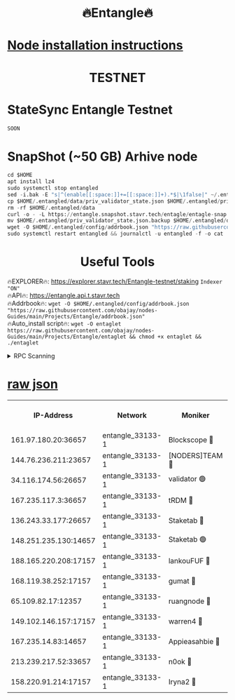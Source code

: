 <h1 align="center"> 🔥Entangle🔥</h1>

[Node installation instructions](https://github.com/obajay/nodes-Guides/tree/main/Projects/Entangle)
=

<h1 align="center"> TESTNET</h1>

# StateSync Entangle Testnet
```python
SOON
```
# SnapShot (~50 GB) Arhive node
```python
cd $HOME
apt install lz4
sudo systemctl stop entangled
sed -i.bak -E "s|^(enable[[:space:]]+=[[:space:]]+).*$|\1false|" ~/.entangled/config/config.toml
cp $HOME/.entangled/data/priv_validator_state.json $HOME/.entangled/priv_validator_state.json.backup
rm -rf $HOME/.entangled/data
curl -o - -L https://entangle.snapshot.stavr.tech/entagle/entagle-snap.tar.lz4 | lz4 -c -d - | tar -x -C $HOME/.entangled --strip-components 2
mv $HOME/.entangled/priv_validator_state.json.backup $HOME/.entangled/data/priv_validator_state.json
wget -O $HOME/.entangled/config/addrbook.json "https://raw.githubusercontent.com/obajay/nodes-Guides/main/Projects/Entangle/addrbook.json"
sudo systemctl restart entangled && journalctl -u entangled -f -o cat
```
 <h1 align="center"> Useful Tools</h1>
 
🔥EXPLORER🔥: https://explorer.stavr.tech/Entangle-testnet/staking        `Indexer "ON"` \
🔥API🔥:      https://entangle.api.t.stavr.tech \
🔥Addrbook🔥: ```wget -O $HOME/.entangled/config/addrbook.json "https://raw.githubusercontent.com/obajay/nodes-Guides/main/Projects/Entangle/addrbook.json"``` \
🔥Auto_install script🔥:  `wget -O entaglet https://raw.githubusercontent.com/obajay/nodes-Guides/main/Projects/Entangle/entaglet && chmod +x entaglet && ./entaglet`


<details>
<summary>RPC Scanning</summary>

<h2 align="center"> We scan nodes in real time every 4 hours. And we provide the final result of RPC endpoints.
We cannot influence the operation of these nodes in any way. </h2>


```python
If Voting Power is higher than 0 --> then the Node is a validator of the network and may be subject to attack and be a potential threat to the chain.
```
```python
We marked such validators with a red symbol
```

</details>

[raw json](https://rpc-check.entangt.stavr.tech/entangt/rpc-entangt-result.json)
=


<table><tr><th>IP-Address</th><th>Network</th><th>Moniker</th><th>Latest Block Height</th><th>Earliest Block Height</th><th>Catching Up</th><th>Tx Index</th><th>Voting Power</th><th>Scan Time</th></tr><tr><td>161.97.180.20:36657</td><td>entangle_33133-1</td><td>Blockscope 🔴</td><td>1856316</td><td>1</td><td>False</td><td>off</td><td>260844631668846</td><td>2024-01-25T20:56:26.028627836UTC</td></tr><tr><td>144.76.236.211:23657</td><td>entangle_33133-1</td><td>[NODERS]TEAM 🔴</td><td>1856318</td><td>1</td><td>False</td><td>off</td><td>27049810500000000</td><td>2024-01-25T20:56:38.710060091UTC</td></tr><tr><td>34.116.174.56:26657</td><td>entangle_33133-1</td><td>validator 🟢</td><td>1856320</td><td>1</td><td>False</td><td>on</td><td>0</td><td>2024-01-25T20:56:45.644518868UTC</td></tr><tr><td>167.235.117.3:36657</td><td>entangle_33133-1</td><td>tRDM 🔴</td><td>1856320</td><td>1</td><td>False</td><td>on</td><td>156936948832723</td><td>2024-01-25T20:56:46.962585421UTC</td></tr><tr><td>136.243.33.177:26657</td><td>entangle_33133-1</td><td>Staketab 🔴</td><td>1856319</td><td>660001</td><td>False</td><td>on</td><td>122550140155031</td><td>2024-01-25T20:56:41.142795114UTC</td></tr><tr><td>148.251.235.130:14657</td><td>entangle_33133-1</td><td>Staketab 🟢</td><td>1856316</td><td>660801</td><td>False</td><td>on</td><td>0</td><td>2024-01-25T20:56:23.654596628UTC</td></tr><tr><td>188.165.220.208:17157</td><td>entangle_33133-1</td><td>lankouFUF 🔴</td><td>1856317</td><td>725001</td><td>False</td><td>on</td><td>312833891990001</td><td>2024-01-25T20:56:31.292407673UTC</td></tr><tr><td>168.119.38.252:17157</td><td>entangle_33133-1</td><td>gumat 🔴</td><td>1856317</td><td>962001</td><td>False</td><td>on</td><td>322241742428206</td><td>2024-01-25T20:56:30.932393612UTC</td></tr><tr><td>65.109.82.17:12357</td><td>entangle_33133-1</td><td>ruangnode 🔴</td><td>1856317</td><td>1312001</td><td>False</td><td>off</td><td>441570786556343</td><td>2024-01-25T20:56:26.440385227UTC</td></tr><tr><td>149.102.146.157:17157</td><td>entangle_33133-1</td><td>warren4 🔴</td><td>1856318</td><td>1436001</td><td>False</td><td>on</td><td>484917023854259</td><td>2024-01-25T20:56:38.387387931UTC</td></tr><tr><td>167.235.14.83:14657</td><td>entangle_33133-1</td><td>Appieasahbie 🔴</td><td>1856320</td><td>1716001</td><td>False</td><td>on</td><td>44123221801989996</td><td>2024-01-25T20:56:46.653345186UTC</td></tr><tr><td>213.239.217.52:33657</td><td>entangle_33133-1</td><td>n0ok 🔴</td><td>1856320</td><td>1756320</td><td>False</td><td>off</td><td>46574392273662988</td><td>2024-01-25T20:56:45.925689529UTC</td></tr><tr><td>158.220.91.214:17157</td><td>entangle_33133-1</td><td>Iryna2 🔴</td><td>1856320</td><td>1822001</td><td>False</td><td>on</td><td>298292262778473</td><td>2024-01-25T20:56:46.350424908UTC</td></tr></table>
